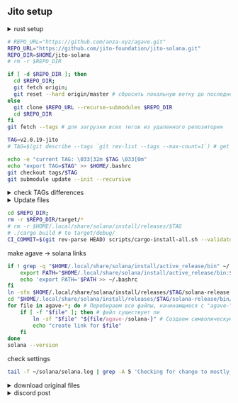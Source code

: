 ## Jito setup

<details>
<summary>rust setup</summary>

```bash
curl https://sh.rustup.rs -sSf | sh
source $HOME/.cargo/env
rustup component add rustfmt
```

```bash
. "$HOME/.cargo/env"
rustup show
```

```bash
apt update
apt install libssl-dev libudev-dev pkg-config zlib1g-dev llvm clang cmake make libprotobuf-dev protobuf-compiler -y
```

</details>


```bash
# REPO_URL="https://github.com/anza-xyz/agave.git"
REPO_URL="https://github.com/jito-foundation/jito-solana.git"
REPO_DIR=$HOME/jito-solana
# rm -r $REPO_DIR
```

```bash
if [ -d $REPO_DIR ]; then 
  cd $REPO_DIR; 
  git fetch origin; 
  git reset --hard origin/master # сбросить локальную ветку до последнего коммита из git
else 
  git clone $REPO_URL --recurse-submodules $REPO_DIR
  cd $REPO_DIR
fi
git fetch --tags # для загрузки всех тегов из удаленного репозитория
```

```bash
TAG=v2.0.19-jito
# TAG=$(git describe --tags `git rev-list --tags --max-count=1`) # get last TAG
```

```bash
echo -e "current TAG: \033[32m $TAG \033[0m"
echo "export TAG=$TAG" >> $HOME/.bashrc
git checkout tags/$TAG
git submodule update --init --recursive
```

<details>
<summary>check TAGs differences </summary>

[JitoGit](https://github.com/jito-foundation/jito-solana/releases) | [AgaveGit](https://github.com/anza-xyz/agave/releases)
```bash
TAG1=v2.0.15-jito
```

```bash
GREEN=$'\033[32m'; RED=$'\033[31m'; YELLOW=$'\033[33m'; BLUE=$'\033[34m'; CLEAR=$'\033[0m'
FILES=(
    "core/src/consensus.rs"
    "core/src/consensus/progress_map.rs"
    "core/src/consensus/fork_choice.rs"
    "core/src/replay_stage.rs"
    "core/src/vote_simulator.rs"
    "programs/vote/src/vote_state/mod.rs"
    "sdk/program/src/vote/state/mod.rs"
)
echo -e "\n  - TAGs $BLUE$TAG$CLEAR & $BLUE$TAG1$CLEAR differences - "
for FILE in "${FILES[@]}"; do
    DIFF=$(git diff "$TAG" "$TAG1" -- "$FILE") # различия между тегами
    if [ -n "$DIFF" ]; then
        echo -e "${RED}files are different:${CLEAR} $FILE"
        # echo "$DIFF"  # Выводим различия
    else
        echo -e "${GREEN}files the same:${CLEAR} $FILE"
    fi
done

```

</details>

<details>
<summary> Update files </summary>

### v2.1.xx
```bash

curl -o $REPO_DIR/core/src/consensus.rs https://raw.githubusercontent.com/Hohlas/solana/main/Jito/files/v2.1/consensus.rs
curl -o $REPO_DIR/core/src/consensus/progress_map.rs https://raw.githubusercontent.com/Hohlas/solana/main/Jito/files/v2.1/progress_map.rs
curl -o $REPO_DIR/core/src/consensus/fork_choice.rs https://raw.githubusercontent.com/Hohlas/solana/main/Jito/files/v2.1/fork_choice.rs
curl -o $REPO_DIR/core/src/replay_stage.rs https://raw.githubusercontent.com/Hohlas/solana/main/Jito/files/v2.1/replay_stage.rs
curl -o $REPO_DIR/core/src/vote_simulator.rs https://raw.githubusercontent.com/Hohlas/solana/main/Jito/files/v2.1/vote_simulator.rs
curl -o $REPO_DIR/programs/vote/src/vote_state/mod.rs https://raw.githubusercontent.com/Hohlas/solana/main/Jito/files/v2.1/mod.rs
curl -o $REPO_DIR/sdk/program/src/vote/state/mod.rs https://raw.githubusercontent.com/Hohlas/solana/main/Jito/files/v2.1/mod_sdk.rs
curl -o $HOME/solana/mostly_confirmed_threshold https://raw.githubusercontent.com/Hohlas/solana/main/Jito/files/v2.1/mostly_confirmed_threshold
echo -e "replace files for \033[32m V2.1.x \033[0m versions "
```


### v2.0.xx
```bash

curl -o $REPO_DIR/core/src/consensus.rs https://raw.githubusercontent.com/Hohlas/solana/main/Jito/files/v2.0/consensus.rs
curl -o $REPO_DIR/core/src/consensus/progress_map.rs https://raw.githubusercontent.com/Hohlas/solana/main/Jito/files/v2.0/progress_map.rs
curl -o $REPO_DIR/core/src/replay_stage.rs https://raw.githubusercontent.com/Hohlas/solana/main/Jito/files/v2.0/replay_stage.rs
curl -o $REPO_DIR/core/src/vote_simulator.rs https://raw.githubusercontent.com/Hohlas/solana/main/Jito/files/v2.0/vote_simulator.rs
curl -o $REPO_DIR/programs/vote/src/vote_state/mod.rs https://raw.githubusercontent.com/Hohlas/solana/main/Jito/files/v2.0/mod.rs
curl -o $REPO_DIR/sdk/program/src/vote/state/mod.rs https://raw.githubusercontent.com/Hohlas/solana/main/Jito/files/v2.0/mod_sdk.rs
curl -o $HOME/solana/mostly_confirmed_threshold https://raw.githubusercontent.com/Hohlas/solana/main/Jito/files/v2.0/mostly_confirmed_threshold
echo -e "replace files for \033[32m V2.0.x \033[0m versions "
```
---

</details>

```bash
cd $REPO_DIR;
rm -r $REPO_DIR/target/*
# rm -r $HOME/.local/share/solana/install/releases/$TAG
# ./cargo build # to target/debug/
CI_COMMIT=$(git rev-parse HEAD) scripts/cargo-install-all.sh --validator-only ~/.local/share/solana/install/releases/"$TAG"/solana-release
```

make agave -> solana links
```bash
if ! grep -q "$HOME/.local/share/solana/install/active_release/bin" ~/.bashrc; then
    export PATH="$HOME/.local/share/solana/install/active_release/bin:$PATH"
    echo 'export PATH='$PATH >> ~/.bashrc
fi
ln -sfn $HOME/.local/share/solana/install/releases/$TAG/solana-release $HOME/.local/share/solana/install/active_release
cd "$HOME/.local/share/solana/install/releases/$TAG/solana-release/bin/"
for file in agave-*; do # Перебираем все файлы, начинающиеся с "agave-"
    if [ -f "$file" ]; then # файл существует ли 
        ln -sf "$file" "${file/agave-/solana-}" # Создаем символическую ссылку
        echo "create link for $file"
    fi
done
solana --version
```
check settings
```bash
tail -f ~/solana/solana.log | grep -A 5 'Checking for change to mostly_confirmed_threshold'
```

<details>
<summary>download original files</summary>

```bash
TAG=v2..
FILES_DIR=$HOME/files
mkdir -p $HOME/files
rm -r $HOME/files/*
REPO_URL="jito-foundation/jito-solana/refs/tags/$TAG-jito"
REPO_URL="anza-xyz/agave/refs/tags/$TAG"
```

```bash
rm -r $FILES_DIR/*
curl -o $FILES_DIR/consensus.rs https://raw.githubusercontent.com/$REPO_URL/core/src/consensus.rs
curl -o $FILES_DIR/progress_map.rs https://raw.githubusercontent.com/$REPO_URL/core/src/consensus/progress_map.rs
curl -o $FILES_DIR/replay_stage.rs https://raw.githubusercontent.com/$REPO_URL/core/src/replay_stage.rs
curl -o $FILES_DIR/fork_choice.rs https://raw.githubusercontent.com/$REPO_URL/core/src/consensus/fork_choice.rs
curl -o $FILES_DIR/vote_simulator.rs https://raw.githubusercontent.com/$REPO_URL/core/src/vote_simulator.rs
curl -o $FILES_DIR/mod.rs https://raw.githubusercontent.com/$REPO_URL/programs/vote/src/vote_state/mod.rs
curl -o $FILES_DIR/mod_sdk.rs https://raw.githubusercontent.com/$REPO_URL/sdk/program/src/vote/state/mod.rs
echo -e "get files from \033[32m $REPO_URL \033[0m ok "
```

</details>


<details>
<summary>discord post</summary>

[Shinobi discord post](https://discord.com/channels/428295358100013066/673718028323782674/1281017905454121035)
Some of this was implemented before I really even knew Rust so it's a little hokey.  In particular, the configuration mechanism that provides tunable parameters is gross and just re-reads a config file once per minute to get updated values.

The config file is stored in the validator's root directory and is called "mostly_confirmed_threshold".  If it doesn't exist, the mods do nothing.  If it does exist, then it is a simple file with four values in sequence:

The first number is the "mostly confirmed threshold".  A slot is considered "mostly confirmed" if it has achieved this fraction of stake-weighted votes.  For example, 0.55 would mean that once a slot has received 55% of stake-weighted votes, it is "mostly confirmed".  The higher this number, the more "conservative" the voting -- a high number will prevent the validator from voting until a large fraction of the rest of the cluster has already voted on a slot.  Higher numbers cause a greater degree of "induced lag".
The second number is the number of slots beyond the most recent "mostly confirmed" slot that will be voted on regardless of how much stake weight it has on it.  For example, 2 would mean that the validator will vote two slots ahead of the most recent mostly confirmed slot without making any other considerations.  Lower numbers cause a greater degree of "induced lag".
The third number is either 0, 1 or 2.  If 0, no additional processing is done.  If 1, then after a skip (i.e. after a gap in votable slots), the validator will not vote on the next slot after the skip until that slot has achieved "mostly confirmed threshold".  This essentially makes the second value ("slots beyond the most recent mostly confirmed slot that will be voted on) 0 right after a skip.  If 2, then the same will apply except that rather than "mostly confirmed threshold", actual consensus would be used.  2 is a very laggy parameter and should not be used; it means that after skips, the validator will not contribute to consensus, ever, and will always wait for consensus before voting after a skip.  I personally don't think any value other than 0 for this parameter is worthwhile.  I used to try enabling 1 but I don't think it had an appreciable benefit.
The fourth number is the "escape hatch" distance, which will cause the mods to turn themselves off temporarily if there have been this number of slots without any votes cast by the current validator.  This is meant to be a safeguard in case there is something wrong with the mods that causes voting to stop due to a bug or mis-design, or in case the whole cluster for some reason is having a hard time achieving consensus and the mods might be partially the cause.

I personally use these values: 0.45 4 0 24.  These add extremely little lag, an imperceptible amount, because the "mostly confirmed threshold" is pretty low at 0.45, and the "number of slots beyond" is relatively high at 4.

---

The mods work by taking the next votable slot that the stock code base detects as potentially ready to be voted for, and then applying some additional criteria before voting.  Those criteria are defined by the values I just presented above.  The mod does not alter any of the existing code for selecting when a slot is votable; so existing fork avoidance in the stock code is always applied.  The only additional fork avoidance applied after that is due to the parameters listed above.

In addition, the mods:

Backfill votes.  This is the technique where if slot A has been voted on in the past, and the next slot that the existing validator code base says could be voted on is slot E, then if B, C, and D are also votable, then votes for these slots are added in.  This is a big part of creating "higher committment" to the current fork which gets more vote credits but then becomes more penalized if the current fork ends up dying.

Don't expire slots that don't need to be expired.  The existing code base still "acts like" the old "Vote tx" based code, that expires votes out of the tower according to the original tower design.  But that's no longer necessary with VoteStateUpdate which changed consensus rules and doesn't require this expiration.  Not expiring these votes leaves more votes in the tower which then earns more credits; but again, this leads to being more committed to the current fork so more penalized if the current fork dies.

Also the mods prune out votes that haven't been cast yet if voting on those slots would take committment to the current fork beyond 64 slots.  This is a counterbalance to the extra committment that can result from backfill and non-expiry.  It can result in slightly fewer credits earned in rare cases (this occurs a couple of times per epoch typically) but can prevent a very long lockout that could occur without this.

---

The way I visualize voting on Solana is like this: we're all a part of a giant pack of wolves all trying to hunt the same prey.  At any given time, some wolves will be at the forefront of the pack and a few steps closer to the prey than others; but if these wolves get too far out ahead, it may end up being the case that the pack as a whole moves elsewhere (new prey is discovered) and they are segregated and then have to catch up again.  As a wolf in the pack, I am willing to go a few steps ahead of most of the pack (in my case, 4 steps ahead of 45% of the rest of the pack), but once most of the pack gets too far behind (another way of saying, I get too far ahead), I stop and wait for them to catch up.

Stopping and waiting for them to catch up can be seen as a kind of lag (because I'm no longer running as fast as I can, I'm pausing while waiting for the rest of the group), but at the same time, it's also a valid safety net to prevent me from getting so far ahead that I am very likely to lose the pack.

I don't feel obligated to go as far ahead of the pack as I can, I only need to be willing to always go a bit ahead.  If all wolves allow themselves to go a bit ahead, but none allow themselves to go too far ahead, then the pack always progresses because there are always some wolves at the forefront leading the way.

The existing code base already has its own criteria: it will go up to 8 steps ahead of 38% of the pack.  One could argue that this is more pack-friendly because the leaders are willing to lead from that much further ahead; but in my opinion, if the pack can't keep up, then there's no real value in going that much further ahead.  4 steps is fine.

---

FWIW I've been using these specific mods for over a year, and similar mods (implemented much more poorly but with approximately the same effect) for two years before that.  Never an issue.
Also be aware that if you use really extreme values (i.e. greater than 0.66 for mostly confirmed threshold, greater than 8 for vote-ahead), it's possible for your voting to break.  I have experimented with values like that in the past and had some issues.  I would not recommend greater than 0.6 for mostly confirmed threshold, or greater than 4 for vote-ahead.

In terms of what could be improved to get those additional credits:
There may be edge cases I don't understand/haven't thought through where votes are being pruned out for safety that they don't need to be.  In other words, this code might be a little too conservative and might be missing some votes sometimes.
There may be other ways to do fork avoidance that would be better at avoiding forks; although if those techniques introduce more waiting for info sometimes then they are inducing more artificial lag and that needs to be considered.
There may be ways to alter the existing code base's selection of "next slot to vote on" so that it is either faster or less likely to choose a dying fork or both; I didn't mess with that code because I didn't want to break it and it has to deal with a lot of edge cases that could cause cluster breakage.  So tread carefully.
Heuristics for predicting when a fork is likely to die.  Could keep historical data from which the likelihood that a slot is going to be skipped on factors like how often the leader is skipped, how slow the shreds are coming, whether or not the subsequent leader often skips its predecessor, etc.  Better prediction would mean voting on the wrong fork less often, and voting on the wrong fork is almost entirely the reason that vote credits are missed, so more accurate fork prediction leading to better dead-fork avoidance would be very beneficial.



</details>
